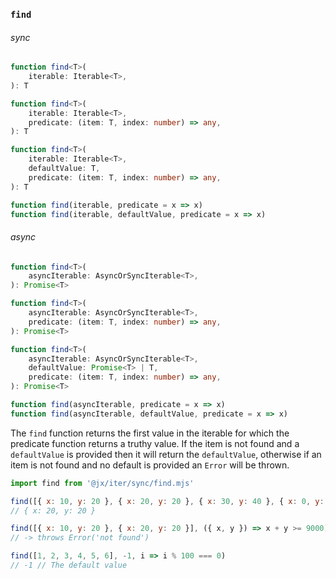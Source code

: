 
### `find`

###### sync

```ts
function find<T>(
    iterable: Iterable<T>,
): T

function find<T>(
    iterable: Iterable<T>,
    predicate: (item: T, index: number) => any,
): T

function find<T>(
    iterable: Iterable<T>,
    defaultValue: T,
    predicate: (item: T, index: number) => any,
): T

function find(iterable, predicate = x => x)
function find(iterable, defaultValue, predicate = x => x)
```

###### async

```ts
function find<T>(
    asyncIterable: AsyncOrSyncIterable<T>,
): Promise<T>

function find<T>(
    asyncIterable: AsyncOrSyncIterable<T>,
    predicate: (item: T, index: number) => any,
): Promise<T>

function find<T>(
    asyncIterable: AsyncOrSyncIterable<T>,
    defaultValue: Promise<T> | T,
    predicate: (item: T, index: number) => any,
): Promise<T>

function find(asyncIterable, predicate = x => x)
function find(asyncIterable, defaultValue, predicate = x => x)
```

The `find` function returns the first value in the iterable for which the predicate function returns a truthy value.
If the item is not found and a `defaultValue` is provided then it will return the `defaultValue`, otherwise if an item is not
found and no default is provided an `Error` will be thrown.

```js
import find from '@jx/iter/sync/find.mjs'

find([{ x: 10, y: 20 }, { x: 20, y: 20 }, { x: 30, y: 40 }, { x: 0, y: 0 }], ({ x, y }) => x + y >= 40)
// { x: 20, y: 20 }

find([{ x: 10, y: 20 }, { x: 20, y: 20 }], ({ x, y }) => x + y >= 9000)
// -> throws Error('not found')

find([1, 2, 3, 4, 5, 6], -1, i => i % 100 === 0)
// -1 // The default value
```
